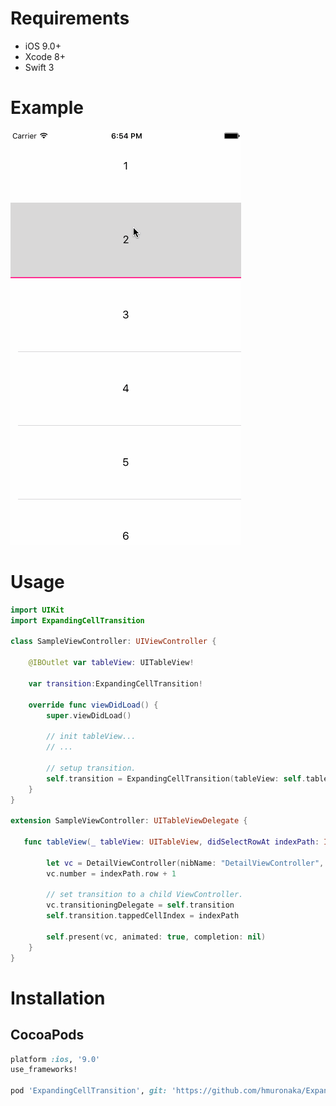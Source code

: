 # Requirements

- iOS 9.0+
- Xcode 8+
- Swift 3

# Example

![example.gif](screenshots/expanding_cell_transition.gif)


# Usage

```swift
import UIKit
import ExpandingCellTransition

class SampleViewController: UIViewController {

    @IBOutlet var tableView: UITableView!

    var transition:ExpandingCellTransition!

    override func viewDidLoad() {
        super.viewDidLoad()

        // init tableView...
        // ...

        // setup transition. 
        self.transition = ExpandingCellTransition(tableView: self.tableView, duration: 0.5)
    }
}

extension SampleViewController: UITableViewDelegate {

   func tableView(_ tableView: UITableView, didSelectRowAt indexPath: IndexPath) {

        let vc = DetailViewController(nibName: "DetailViewController", bundle: nil)
        vc.number = indexPath.row + 1

        // set transition to a child ViewController.
        vc.transitioningDelegate = self.transition
        self.transition.tappedCellIndex = indexPath

        self.present(vc, animated: true, completion: nil)
    }
}
```

# Installation

## CocoaPods

```ruby
platform :ios, '9.0'
use_frameworks!

pod 'ExpandingCellTransition', git: 'https://github.com/hmuronaka/ExpandingCellTransition.git'
```

